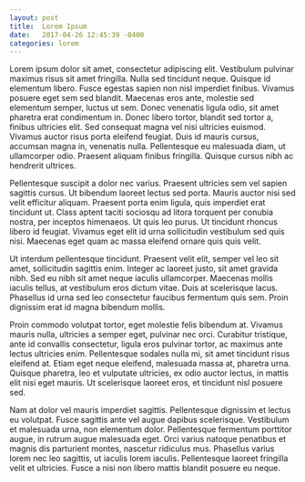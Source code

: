 ```yaml
---
layout: post
title:  Lorem Ipsum
date:   2017-04-26 12:45:39 -0400
categories: lorem
---
```

Lorem ipsum dolor sit amet, consectetur adipiscing elit. Vestibulum pulvinar maximus risus sit amet fringilla. Nulla sed tincidunt neque. Quisque id elementum libero. Fusce egestas sapien non nisl imperdiet finibus. Vivamus posuere eget sem sed blandit. Maecenas eros ante, molestie sed elementum semper, luctus ut sem. Donec venenatis ligula odio, sit amet pharetra erat condimentum in. Donec libero tortor, blandit sed tortor a, finibus ultricies elit. Sed consequat magna vel nisi ultricies euismod. Vivamus auctor risus porta eleifend feugiat. Duis id mauris cursus, accumsan magna in, venenatis nulla. Pellentesque eu malesuada diam, ut ullamcorper odio. Praesent aliquam finibus fringilla. Quisque cursus nibh ac hendrerit ultrices.

Pellentesque suscipit a dolor nec varius. Praesent ultricies sem vel sapien sagittis cursus. Ut bibendum laoreet lectus sed porta. Mauris auctor nisi sed velit efficitur aliquam. Praesent porta enim ligula, quis imperdiet erat tincidunt ut. Class aptent taciti sociosqu ad litora torquent per conubia nostra, per inceptos himenaeos. Ut quis leo purus. Ut tincidunt rhoncus libero id feugiat. Vivamus eget elit id urna sollicitudin vestibulum sed quis nisi. Maecenas eget quam ac massa eleifend ornare quis quis velit.

Ut interdum pellentesque tincidunt. Praesent velit elit, semper vel leo sit amet, sollicitudin sagittis enim. Integer ac laoreet justo, sit amet gravida nibh. Sed eu nibh sit amet neque iaculis ullamcorper. Maecenas mollis iaculis tellus, at vestibulum eros dictum vitae. Duis at scelerisque lacus. Phasellus id urna sed leo consectetur faucibus fermentum quis sem. Proin dignissim erat id magna bibendum mollis.

Proin commodo volutpat tortor, eget molestie felis bibendum at. Vivamus mauris nulla, ultricies a semper eget, pulvinar nec orci. Curabitur tristique, ante id convallis consectetur, ligula eros pulvinar tortor, ac maximus ante lectus ultricies enim. Pellentesque sodales nulla mi, sit amet tincidunt risus eleifend at. Etiam eget neque eleifend, malesuada massa at, pharetra urna. Quisque pharetra, leo et vulputate ultricies, ex odio auctor lectus, in mattis elit nisi eget mauris. Ut scelerisque laoreet eros, et tincidunt nisl posuere sed.

Nam at dolor vel mauris imperdiet sagittis. Pellentesque dignissim et lectus eu volutpat. Fusce sagittis ante vel augue dapibus scelerisque. Vestibulum et malesuada urna, non elementum dolor. Pellentesque fermentum porttitor augue, in rutrum augue malesuada eget. Orci varius natoque penatibus et magnis dis parturient montes, nascetur ridiculus mus. Phasellus varius lorem nec leo sagittis, ut iaculis lorem iaculis. Pellentesque laoreet fringilla velit et ultricies. Fusce a nisi non libero mattis blandit posuere eu neque.
